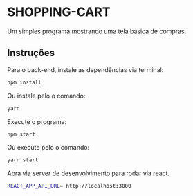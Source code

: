 # SHOPPING-CART
 
Um simples programa mostrando uma tela básica de compras.

## Instruções

Para o back-end, instale as dependências via terminal:
```bash
npm install
```

Ou instale pelo o comando:

```bash
yarn
```

Execute o programa:
```bash
npm start
```

Ou execute pelo o comando:

```bash
yarn start
```

Abra via server de desenvolvimento para rodar via react.
```bash
REACT_APP_API_URL= http://localhost:3000
```